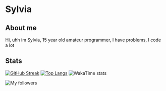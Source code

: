 # Sylvia

## About me
Hi, uhh im Sylvia, 15 year old amateur programmer, I have problems, I code a lot

## Stats
[![GitHub Streak](https://streak-stats.demolab.com/?user=Sylvie-Dev)](https://git.io/streak-stats) 
[![Top Langs](https://github-readme-stats.vercel.app/api/top-langs/?username=Sylvie-Dev)](https://github.com/anuraghazra/github-readme-stats)
![WakaTime stats](https://wakatime.com/@Sylvia)

![My followers](https://img.shields.io/github/followers/Sylvie-dev?style=social)
